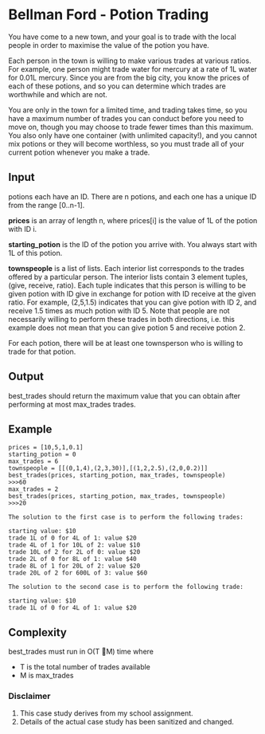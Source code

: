 # Bellman Ford - Potion Trading
You have come to a new town,
and your goal is to trade with the local people in order to maximise the value of the potion you
have.

Each person in the town is willing to make various trades at various ratios. For example, one
person might trade water for mercury at a rate of 1L water for 0.01L mercury. Since you are
from the big city, you know the prices of each of these potions, and so you can determine which
trades are worthwhile and which are not.

You are only in the town for a limited time, and trading takes time, so you have a maximum
number of trades you can conduct before you need to move on, though you may choose to trade
fewer times than this maximum. You also only have one container (with unlimited capacity!),
and you cannot mix potions or they will become worthless, so you must trade all of your current
potion whenever you make a trade.


## Input
potions each have an ID. There are n potions, and each one has a unique ID from the range
[0..n-1].

**prices** is an array of length n, where prices[i] is the value of 1L of the potion with ID i.

**starting_potion** is the ID of the potion you arrive with. You always start with 1L of this potion.

**townspeople** is a list of lists. Each interior list corresponds to the trades offered by a particular
person. The interior lists contain 3 element tuples, (give, receive, ratio). Each tuple
indicates that this person is willing to be given potion with ID give in exchange for potion with
ID receive at the given ratio. For example, (2,5,1.5) indicates that you can give potion with
ID 2, and receive 1.5 times as much potion with ID 5. Note that people are not necessarily
willing to perform these trades in both directions, i.e. this example does not mean that you
can give potion 5 and receive potion 2.

For each potion, there will be at least one townsperson who is willing to trade for that potion.

## Output
best_trades should return the maximum value that you can obtain after performing at most
max_trades trades.

## Example
```
prices = [10,5,1,0.1]
starting_potion = 0
max_trades = 6
townspeople = [[(0,1,4),(2,3,30)],[(1,2,2.5),(2,0,0.2)]]
best_trades(prices, starting_potion, max_trades, townspeople)
>>>60
max_trades = 2
best_trades(prices, starting_potion, max_trades, townspeople)
>>>20

The solution to the first case is to perform the following trades:

starting value: $10
trade 1L of 0 for 4L of 1: value $20
trade 4L of 1 for 10L of 2: value $10
trade 10L of 2 for 2L of 0: value $20
trade 2L of 0 for 8L of 1: value $40
trade 8L of 1 for 20L of 2: value $20
trade 20L of 2 for 600L of 3: value $60

The solution to the second case is to perform the following trade:

starting value: $10
trade 1L of 0 for 4L of 1: value $20
```

## Complexity
best_trades must run in O(T M) time where
- T is the total number of trades available
- M is max_trades

### Disclaimer
1. This case study derives from my school assignment.
2. Details of the actual case study has been sanitized and changed.


